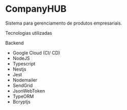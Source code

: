 # CompanyHUB
Sistema para gerenciamento de produtos empresariais.

Tecnologias utilizadas 

Backend 

- Google Cloud (CI/ CD)
- NodeJS
- Typescript
- Nestjs
- Jest
- Nodemailer
- SendGrid
- JsonWebToken
- TypeORM
- Bcryptjs
